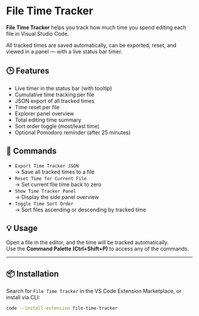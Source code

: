 # File Time Tracker

**File Time Tracker** helps you track how much time you spend editing each file in Visual Studio Code.

All tracked times are saved automatically, can be exported, reset, and viewed in a panel — with a live status bar timer.

## 🕒 Features

- Live timer in the status bar (with tooltip)
- Cumulative time tracking per file
- JSON export of all tracked times
- Time reset per file
- Explorer panel overview
- Total editing time summary
- Sort order toggle (most/least time)
- Optional Pomodoro reminder (after 25 minutes)

## 📂 Commands

- `Export Time Tracker JSON`  
  → Save all tracked times to a file
- `Reset Time for Current File`  
  → Set current file time back to zero
- `Show Time Tracker Panel`  
  → Display the side panel overview
- `Toggle Time Sort Order`  
  → Sort files ascending or descending by tracked time

## 💡 Usage

Open a file in the editor, and the time will be tracked automatically.  
Use the **Command Palette (Ctrl+Shift+P)** to access any of the commands.

---

## 📦 Installation

Search for `File Time Tracker` in the VS Code Extension Marketplace, or install via CLI:

```sh
code --install-extension file-time-tracker
```
